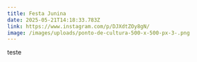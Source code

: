 ```yaml
---
title: Festa Junina
date: 2025-05-21T14:18:33.783Z
link: https://www.instagram.com/p/DJXdtZOy8gN/
image: /images/uploads/ponto-de-cultura-500-x-500-px-3-.png
---
```

t﻿este